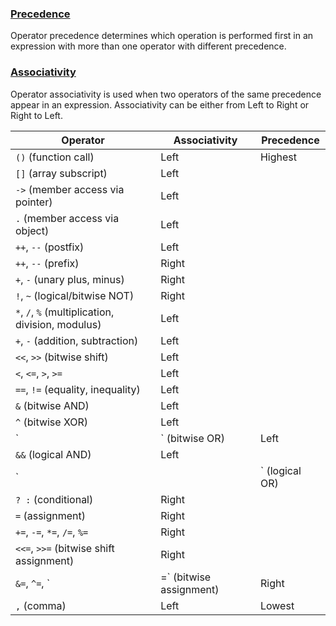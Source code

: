 ### [Precedence](https://www.geeksforgeeks.org/operator-precedence-and-associativity-in-c/)
Operator precedence determines which operation is performed first in an expression with more than one operator with different precedence.
### [Associativity](https://www.geeksforgeeks.org/operator-precedence-and-associativity-in-c/)
Operator associativity is used when two operators of the same precedence appear in an expression. Associativity can be either from Left to Right or Right to Left. 

| Operator                    | Associativity | Precedence |
| --------------------------- | ------------- | ---------- |
| `()` (function call)        | Left          | Highest    |
| `[]` (array subscript)       | Left          |           |
| `->` (member access via pointer) | Left       |           |
| `.` (member access via object)  | Left       |           |
| `++`, `--` (postfix)         | Left          |           |
| `++`, `--` (prefix)          | Right         |           |
| `+`, `-` (unary plus, minus)| Right         |           |
| `!`, `~` (logical/bitwise NOT) | Right      |           |
| `*`, `/`, `%` (multiplication, division, modulus) | Left |     |
| `+`, `-` (addition, subtraction) | Left        |           |
| `<<`, `>>` (bitwise shift)   | Left          |           |
| `<`, `<=`, `>`, `>=`         | Left          |           |
| `==`, `!=` (equality, inequality) | Left      |           |
| `&` (bitwise AND)            | Left          |           |
| `^` (bitwise XOR)            | Left          |           |
| `|` (bitwise OR)             | Left          |           |
| `&&` (logical AND)           | Left          |           |
| `||` (logical OR)            | Left          |           |
| `? :` (conditional)          | Right         |           |
| `=` (assignment)             | Right         |           |
| `+=`, `-=`, `*=`, `/=`, `%=` | Right         |           |
| `<<=`, `>>=` (bitwise shift assignment) | Right |        |
| `&=`, `^=`, `|=` (bitwise assignment) | Right    |        |
| `,` (comma)                  | Left          | Lowest     |
